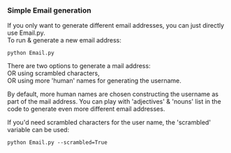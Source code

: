 ### Simple Email generation
If you only want to generate different email addresses, you can just directly use Email.py.</br>
To run & generate a new email address:

`python Email.py`

There are two options to generate a mail address:</br>
OR using scrambled characters, </br>
OR using more 'human' names for generating the username.

By default, more human names are chosen constructing the username as part of the mail address.
You can play with 'adjectives' & 'nouns' list in the code to generate even more different email addresses.

If you'd need scrambled characters for the user name, the 'scrambled' variable can be used:

`python Email.py --scrambled=True`